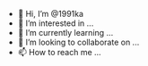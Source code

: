 - 👋 Hi, I’m @1991ka
- 👀 I’m interested in ...
- 🌱 I’m currently learning ...
- 💞️ I’m looking to collaborate on ...
- 📫 How to reach me ...

<!---
1991ka/1991ka is a ✨ special ✨ repository because its `README.md` (this file) appears on your GitHub profile.
You can click the Preview link to take a look at your changes.
--->
